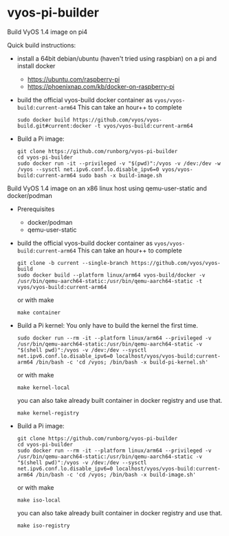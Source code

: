 # vyos-pi-builder

Build VyOS 1.4 image on pi4

Quick build instructions:
 * install a 64bit debian/ubuntu (haven't tried using raspbian) on a pi and install docker
   - https://ubuntu.com/raspberry-pi
   - https://phoenixnap.com/kb/docker-on-raspberry-pi

 * build the official vyos-build docker container as `vyos/vyos-build:current-arm64`
   This can take an hour++ to complete

   ```
   sudo docker build https://github.com/vyos/vyos-build.git#current:docker -t vyos/vyos-build:current-arm64
   ```

 * Build a Pi image:
   ```
   git clone https://github.com/runborg/vyos-pi-builder
   cd vyos-pi-builder
   sudo docker run -it --privileged -v "$(pwd)":/vyos -v /dev:/dev -w /vyos --sysctl net.ipv6.conf.lo.disable_ipv6=0 vyos/vyos-build:current-arm64 sudo bash -x build-image.sh
   ```


Build VyOS 1.4 image on an x86 linux host using qemu-user-static and docker/podman

 * Prerequisites
    - docker/podman 
    - qemu-user-static

 * build the official vyos-build docker container as `vyos/vyos-build:current-arm64`
   This can take an hour++ to complete

   ```
   git clone -b current --single-branch https://github.com/vyos/vyos-build
   sudo docker build --platform linux/arm64 vyos-build/docker -v /usr/bin/qemu-aarch64-static:/usr/bin/qemu-aarch64-static -t vyos/vyos-build:current-arm64

   ```
   or with make
   ```
   make container
   ```

 * Build a Pi kernel:
   You only have to build the kernel the first time.

   ```
   sudo docker run --rm -it --platform linux/arm64 --privileged -v /usr/bin/qemu-aarch64-static:/usr/bin/qemu-aarch64-static -v "$(shell pwd)":/vyos -v /dev:/dev --sysctl net.ipv6.conf.lo.disable_ipv6=0 localhost/vyos/vyos-build:current-arm64 /bin/bash -c 'cd /vyos; /bin/bash -x build-pi-kernel.sh'
   ```

   or with make

   ```
   make kernel-local
   ```

   you can also take already built container in docker registry and use that.

   ```
   make kernel-registry
   ```
 * Build a Pi image:
   ```
   git clone https://github.com/runborg/vyos-pi-builder
   cd vyos-pi-builder
   sudo docker run --rm -it --platform linux/arm64 --privileged -v /usr/bin/qemu-aarch64-static:/usr/bin/qemu-aarch64-static -v "$(shell pwd)":/vyos -v /dev:/dev --sysctl net.ipv6.conf.lo.disable_ipv6=0 localhost/vyos/vyos-build:current-arm64 /bin/bash -c 'cd /vyos; /bin/bash -x build-image.sh'
   ```

   or with make

   ```
   make iso-local
   ```
   
   you can also take already built container in docker registry and use that.

   ```
   make iso-registry
   ```
